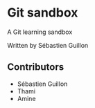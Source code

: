 ﻿# Git sandbox
A Git learning sandbox

Written by Sébastien Guillon

## Contributors
* Sébastien Guillon
* Thami
* Amine


